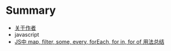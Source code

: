 # Summary

* [关于作者](README.md)
* javascript
 * [JS中 map, filter, some, every, forEach, for in, for of 用法总结](js-array.md)

